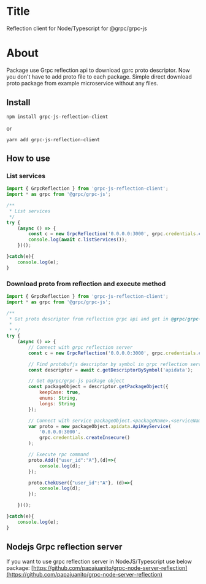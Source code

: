 # Title
Reflection client for Node/Typescript for @grpc/grpc-js

# About
Package use Grpc reflection api to download gprc proto descriptor. Now you don't have to add proto file 
to each package. Simple direct download proto package from example microservice without any files.

## Install
```sh
npm install grpc-js-reflection-client
```

or
```
yarn add grpc-js-reflection-client
```

## How to use

### List services
```js
import { GrpcReflection } from 'grpc-js-reflection-client';
import * as grpc from '@grpc/grpc-js';

/**
 * List services
 */
try {
    (async () => {
        const c = new GrpcReflection('0.0.0.0:3000', grpc.credentials.createInsecure());
        console.log(await c.listServices());
    })();

}catch(e){
    console.log(e);
}

```

### Download proto from reflection and execute method
```js
import { GrpcReflection } from 'grpc-js-reflection-client';
import * as grpc from '@grpc/grpc-js';

/**
 * Get proto descriptor from reflection grpc api and get in @grpc/grpc-js format
 *
 * */
try {
    (async () => {
        // Connect with grpc reflection server
        const c = new GrpcReflection('0.0.0.0:3000', grpc.credentials.createInsecure());

        // Find protobufjs descriptor by symbol in grpc reflection server
        const descriptor = await c.getDescriptorBySymbol('apidata');

        // Get @grpc/grpc-js package object
        const packageObject = descriptor.getPackageObject({
            keepCase: true,
            enums: String,
            longs: String
        });

        // Connect with service packageObject.<packageName>.<serviceName>
        var proto = new packageObject.apidata.ApiKeyService(
            '0.0.0.0:3000',
            grpc.credentials.createInsecure()
        );

        // Execute rpc command
        proto.Add({"user_id":"A"},(d)=>{
            console.log(d);
        });

        proto.ChekUser({"user_id":"A"}, (d)=>{
            console.log(d);
        });

    })();

}catch(e){
    console.log(e);
}

```

## Nodejs Grpc reflection server
If you want to use grpc reflection server in NodeJS/Typescript use below package:
[https://github.com/papajuanito/grpc-node-server-reflection](https://github.com/papajuanito/grpc-node-server-reflection)